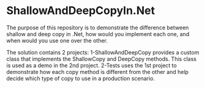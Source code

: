 # ShallowAndDeepCopyIn.Net
The purpose of this repository is to demonstrate the difference between shallow and deep copy in .Net, how would you implement each one, and when would you use one over the other.

The solution contains 2 projects:
1-ShallowAndDeepCopy provides a custom class that implements the ShallowCopy and DeepCopy methods. This class is used as a demo in the 2nd project.
2-Tests uses the 1st project to demonstrate how each copy method is different from the other and help decide which type of copy to use in a production scenario.
